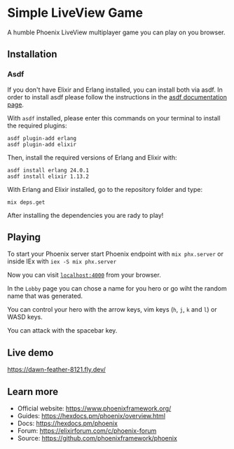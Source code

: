 # Simple LiveView Game

A humble Phoenix LiveView multiplayer game you can play on you browser.

## Installation

### Asdf

If you don't have Elixir and Erlang installed, you can install both via asdf.
In order to install asdf please follow the instructions in the
[asdf documentation page](http://asdf-vm.com/guide/getting-started.html#_1-install-dependencies).

With `asdf` installed, please enter this commands on your terminal to install the required plugins:

```
asdf plugin-add erlang
asdf plugin-add elixir
```

Then, install the required versions of Erlang and Elixir with:

```
asdf install erlang 24.0.1
asdf install elixir 1.13.2
```

With Erlang and Elixir installed, go to the repository folder and type:

```
mix deps.get
```

After installing the dependencies you are rady to play!

## Playing

To start your Phoenix server start Phoenix endpoint with `mix phx.server` or inside IEx with `iex -S mix phx.server`

Now you can visit [`localhost:4000`](http://localhost:4000) from your browser.

In the `Lobby` page you can chose a name for you hero or go wiht the random name that was generated.

You can control your hero with the arrow keys, vim keys (`h`, `j`, `k` and `l`) or WASD keys.

You can attack with the spacebar key.

## Live demo

https://dawn-feather-8121.fly.dev/

## Learn more

  * Official website: https://www.phoenixframework.org/
  * Guides: https://hexdocs.pm/phoenix/overview.html
  * Docs: https://hexdocs.pm/phoenix
  * Forum: https://elixirforum.com/c/phoenix-forum
  * Source: https://github.com/phoenixframework/phoenix
